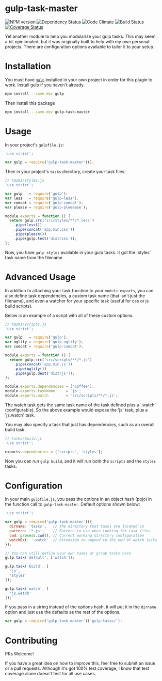 # gulp-task-master

[![NPM version](http://img.shields.io/npm/v/gulp-task-master.svg?style=flat)](https://www.npmjs.org/package/gulp-task-master)
[![Dependency Status](http://img.shields.io/gemnasium/ksmithut/gulp-task-master.svg?style=flat)](https://gemnasium.com/ksmithut/gulp-task-master)
[![Code Climate](http://img.shields.io/codeclimate/github/ksmithut/gulp-task-master.svg?style=flat)](https://codeclimate.com/github/ksmithut/gulp-task-master)
[![Build Status](http://img.shields.io/travis/ksmithut/gulp-task-master.svg?style=flat)](https://travis-ci.org/ksmithut/gulp-task-master)
[![Coverage Status](http://img.shields.io/codeclimate/coverage/github/ksmithut/gulp-task-master.svg?style=flat)](https://codeclimate.com/github/ksmithut/gulp-task-master)

Yet another module to help you modularize your gulp tasks. This may seem a bit
opinionated, but it was originally built to help with my own personal projects.
There are configuration options available to tailor it to your setup.

# Installation

You must have [`gulp`](https://www.npmjs.org/package/gulp) installed in your own
project in order for this plugin to work. Install gulp if you haven't already.

```bash
npm install --save-dev gulp
```

Then install this package

```bash
npm install --save-dev gulp-task-master
```

# Usage

In your project's `gulpfile.js`:

```javascript
'use strict';

var gulp = require('gulp-task-master')();
```

Then in your project's `tasks` directory, create your task files:

```javascript
// tasks/styles.js
'use strict';

var gulp   = require('gulp');
var less   = require('gulp-less');
var concat = require('gulp-concat');
var please = require('gulp-pleeease');

module.exports = function () {
  return gulp.src('src/styles/**/*.less')
    .pipe(less())
    .pipe(concat('app.min.css'))
    .pipe(please())
    .pipe(gulp.test('dist/css'));
};
```

Now, you have `gulp styles` available in your gulp tasks. It got the 'styles'
task name from the filename.

# Advanced Usage

In addition to attaching your task function to your `module.exports`, you can
also define task dependencies, a custom task name (that isn't just the
filename), and even a watcher for your specific task (useful for css or js build
scripts).

Below is an example of a script with all of these custom options.

```javascript
// tasks/scripts.js
'use strict';

var gulp   = require('gulp');
var uglify = require('gulp-uglify');
var concat = require('gulp-concat');

module.exports = function () {
  return gulp.src('src/scripts/**/*.js')
    .pipe(concat('app.min.js'))
    .pipe(uglify())
    .pipe(gulp.dest('dist/js'));
};

module.exports.dependencies = ['coffee'];
module.exports.taskName     = 'js';
module.exports.watch        = 'src/scripts/**/*.js';
```

The watch task gets the same task name of the task defined plus a '.watch'
(configurable). So the above example would expose the 'js' task, plus a
'js.watch' task.

You may also specify a task that just has dependencies, such as an overall build
task:

```javascript
// tasks/build.js
'use strict';

exports.dependencies = ['scripts', 'styles'];
```

Now you can run `gulp build`, and it will run both the `scripts` and the
`styles` tasks.

# Configuration

In your main `gulpfile.js`, you pass the options in an object hash (pojo) in the
function call to `gulp-task-master`. Default options shown below:

```javascript
'use strict';

var gulp = require('gulp-task-master')({
  dirname: 'tasks',   // The directory that tasks are located in
  pattern: '*.js',    // Pattern to use when looking for task files
  cwd: process.cwd(), // Current working directory configuration
  watchExt: '.watch'  // Extension to append to the end of watch tasks
});

// You can still define your own tasks or group tasks here
gulp.task('default', ['watch']);

gulp.task('build', [
  'js',
  'styles'
]);

gulp.task('watch', [
  'js.watch'
]);
```

If you pass in a string instead of the options hash, it will put it in the
`dirname` option and just use the defaults as the rest of the options.

```javascript
var gulp = require('gulp-task-master')('gulp-tasks/');
```

# Contributing

PRs Welcome!

If you have a great idea on how to improve this, feel free to submit an issue
or a pull requests. Although it's got 100% test coverage, I know that test
coverage alone doesn't test for all use cases.

